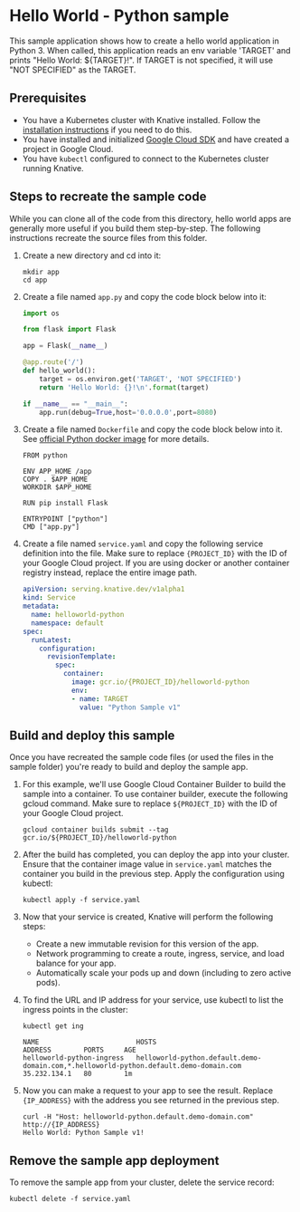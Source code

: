 # Hello World - Python sample

This sample application shows how to create a hello world application in Python 3.
When called, this application reads an env variable 'TARGET' 
and prints "Hello World: ${TARGET}!".
If TARGET is not specified, it will use "NOT SPECIFIED" as the TARGET.

## Prerequisites

* You have a Kubernetes cluster with Knative installed. 
Follow the [installation instructions](https://github.com/knative/install/) if you need to do this. 
* You have installed and initialized [Google Cloud SDK](https://cloud.google.com/sdk/docs/) 
and have created a project in Google Cloud.
* You have `kubectl` configured to connect to the Kubernetes cluster running Knative.

## Steps to recreate the sample code

While you can clone all of the code from this directory, hello world apps are
generally more useful if you build them step-by-step. 
The following instructions recreate the source files from this folder.

1. Create a new directory and cd into it:
    ````shell
    mkdir app
    cd app
    ````
1. Create a file named `app.py` and copy the code block below into it:

    ```python
    import os

    from flask import Flask

    app = Flask(__name__)

    @app.route('/')
    def hello_world():
        target = os.environ.get('TARGET', 'NOT SPECIFIED')
        return 'Hello World: {}!\n'.format(target)

    if __name__ == "__main__":
        app.run(debug=True,host='0.0.0.0',port=8080)
    ```

1. Create a file named `Dockerfile` and copy the code block below into it. 
See [official Python docker image](https://hub.docker.com/_/python/) for more details.

    ```docker
    FROM python

    ENV APP_HOME /app
    COPY . $APP_HOME
    WORKDIR $APP_HOME

    RUN pip install Flask

    ENTRYPOINT ["python"]
    CMD ["app.py"]
    ```

1. Create a file named `service.yaml` and copy the following service definition into the file. 
Make sure to replace `{PROJECT_ID}` with the ID of your Google Cloud project. 
If you are using docker or another container registry instead, replace the entire image path.

    ```yaml
    apiVersion: serving.knative.dev/v1alpha1
    kind: Service
    metadata:
      name: helloworld-python
      namespace: default
    spec:
      runLatest:
        configuration:
          revisionTemplate:
            spec:
              container:
                image: gcr.io/{PROJECT_ID}/helloworld-python
                env:
                - name: TARGET
                  value: "Python Sample v1"
    ```

## Build and deploy this sample

Once you have recreated the sample code files (or used the files in the sample folder) 
you're ready to build and deploy the sample app.

1. For this example, we'll use Google Cloud Container Builder to build the sample into a container. 
To use container builder, execute the following gcloud command. Make sure to replace `${PROJECT_ID}` 
with the ID of your Google Cloud project.

    ```shell
    gcloud container builds submit --tag gcr.io/${PROJECT_ID}/helloworld-python
    ```

1. After the build has completed, you can deploy the app into your cluster. 
Ensure that the container image value in `service.yaml` matches the container you build in the previous step. 
Apply the configuration using kubectl:

    ```shell
    kubectl apply -f service.yaml
    ```

1. Now that your service is created, Knative will perform the following steps:
   * Create a new immutable revision for this version of the app.
   * Network programming to create a route, ingress, service, and load balance for your app.
   * Automatically scale your pods up and down (including to zero active pods).

1. To find the URL and IP address for your service, use kubectl to list the ingress points in the cluster:

    ```shell
    kubectl get ing

    NAME                        HOSTS                                                                                   ADDRESS        PORTS     AGE
    helloworld-python-ingress   helloworld-python.default.demo-domain.com,*.helloworld-python.default.demo-domain.com   35.232.134.1   80        1m
    ```

1. Now you can make a request to your app to see the result. Replace `{IP_ADDRESS}` 
with the address you see returned in the previous step.

    ```shell
    curl -H "Host: helloworld-python.default.demo-domain.com" http://{IP_ADDRESS}
    Hello World: Python Sample v1!
    ```

## Remove the sample app deployment

To remove the sample app from your cluster, delete the service record:

```shell
kubectl delete -f service.yaml
```
